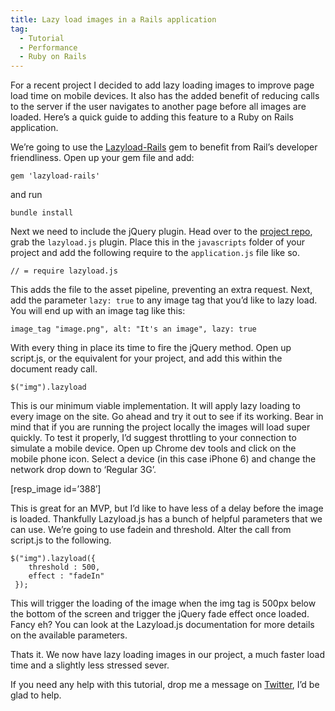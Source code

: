```yaml
---
title: Lazy load images in a Rails application
tag:
  - Tutorial
  - Performance
  - Ruby on Rails
---
```

For a recent project I decided to add lazy loading images to improve page load time on mobile devices. It also has the added benefit of reducing calls to the server if the user navigates to another page before all images are loaded. Here&#8217;s a quick guide to adding this feature to a Ruby on Rails application.

We&#8217;re&nbsp;going to use the [Lazyload-Rails](https://github.com/jassa/lazyload-rails) gem to benefit from Rail&#8217;s developer friendliness. Open up your gem file and add:

<pre data-language="shell"><code>gem 'lazyload-rails'</code></pre>

and run

<pre data-language="shell"><code>bundle install</code></pre>

Next we need to include the jQuery plugin. Head over to the [project repo](https://github.com/tuupola/jquery_lazyload), grab the `lazyload.js` plugin. Place this in the `javascripts` folder of your project and add the following require to the `application.js` file like so.

<pre data-language="shell"><code>// = require lazyload.js</code></pre>

This adds the file to the asset pipeline, preventing an extra request. Next, add the parameter&nbsp;`lazy: true` to any image tag that you&#8217;d like to lazy load. You will end up with an image tag like this:

<pre data-language="shell"><code>image_tag "image.png", alt: "It's an image", lazy: true</code></pre>

With every thing in place its time to fire the jQuery method. Open up script.js, or the equivalent for your project, and add&nbsp;this within the document ready call.

<pre data-language="javascript"><code>$("img").lazyload</code></pre>

This is our minimum viable implementation. It will apply lazy loading to every image on the site. Go ahead and try it out to see if its working. Bear in mind that if you are running the project locally the images will load super quickly. To test it properly, I&#8217;d suggest throttling to your connection to simulate a mobile device. Open up Chrome dev tools and click on the mobile phone icon. Select a device (in this case iPhone 6) and change the network drop down to &#8216;Regular 3G&#8217;.

[resp_image id=&#8217;388&#8242;]

This is great for an MVP, but I&#8217;d like to have less of a delay before the image is loaded. Thankfully Lazyload.js has a bunch of helpful parameters that we can use. We&#8217;re going to use fadein and threshold. Alter the call from script.js to the following.

<pre data-language="javascript"><code>$("img").lazyload({
&nbsp; &nbsp; threshold : 500,
&nbsp; &nbsp; effect : "fadeIn"
 });</code></pre>

This will trigger the loading of the image when the img tag is 500px below the bottom of the screen and trigger the jQuery fade effect once loaded. Fancy eh? You can look at the Lazyload.js documentation for more details on the available parameters.

Thats it. We now have lazy loading images in our project, a much faster load time and a slightly less stressed sever.

If you need any help with this tutorial, drop me a message on <a href="http://twitter.com/tonyedwardspz" target="_blank">Twitter</a>, I&#8217;d be glad to help.
